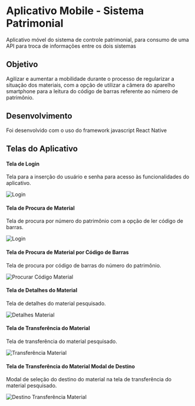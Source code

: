 # Aplicativo Mobile - Sistema Patrimonial

Aplicativo móvel do sistema de controle patrimonial, para consumo de uma API para troca de informações entre os dois sistemas

## Objetivo

Agilizar e aumentar a mobilidade durante o processo de regularizar a situação dos materiais, com a opção de utilizar a câmera do aparelho smartphone para a leitura do código de barras referente ao número de patrimônio.

## Desenvolvimento

Foi desenvolvido com o uso do framework javascript React Native

## Telas do Aplicativo

#### Tela de Login
Tela para a inserção do usuário e senha para acesso às funcionalidades do aplicativo.

![Login](https://github.com/AlissonStochero/app-tcc/blob/master/imagens/login.jpg)

#### Tela de Procura de Material
Tela de procura por número do patrimônio com a opção de ler código de barras.

![Login](https://github.com/AlissonStochero/app-tcc/blob/master/imagens/procurarMaterial.jpg)

#### Tela de Procura de Material por Código de Barras
Tela de procura por código de barras do número do patrimônio.

![Procurar Código Material](https://github.com/AlissonStochero/app-tcc/blob/master/imagens/prucraBarCode.jpg)

#### Tela de Detalhes do Material
Tela de detalhes do material pesquisado.

![Detalhes Material](https://github.com/AlissonStochero/app-tcc/blob/master/imagens/detalhesMaterial.jpg)

#### Tela de Transferência do Material
Tela de transferência do material pesquisado.

![Transferência Material](https://github.com/AlissonStochero/app-tcc/blob/master/imagens/transferenciaMaterial.jpg)

#### Tela de Transferência do Material Modal de Destino
Modal de seleção do destino do material na tela de transferência do material pesquisado.

![Destino Transferência Material](https://github.com/AlissonStochero/app-tcc/blob/master/imagens/selecaoDestinoMat.jpg)
